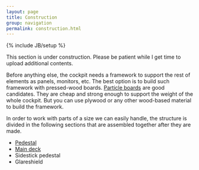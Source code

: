 ```yaml
---
layout: page
title: Construction
group: navigation
permalink: construction.html
---
```


{% include JB/setup %}

<div class="warning">
This section is under construction. Please be patient while I get time to 
upload additional contents.
</div>

Before anything else, the cockpit needs a framework to support the rest of elements as panels, monitors, etc. The best option is to build such framework with pressed-wood boards. [Particle boards](http://en.wikipedia.org/wiki/Particle_board) are good candidates. They are cheap and strong enough to support the weight of the whole cockpit. But you can use plywood or any other wood-based material to build the framework. 

In order to work with parts of a size we can easily handle, the structure is divided in the following sections that are assembled together after they are made. 

* [Pedestal](/construction/pedestal.html)
* [Main deck](/construction/maindeck.html)
* Sidestick pedestal
* Glareshield
